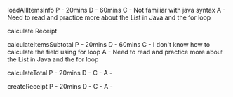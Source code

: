 loadAllItemsInfo
P - 20mins
D - 60mins
C - Not familiar with java syntax
A - Need to read and practice more about the List in Java and the for loop


calculate Receipt

calculateItemsSubtotal
P - 20mins
D - 60mins
C - I don't know how to calculate the field using for loop
A - Need to read and practice more about the List in Java and the for loop

calculateTotal
P - 20mins
D - 
C -
A -

createReceipt
P - 20mins
D - 
C -
A -